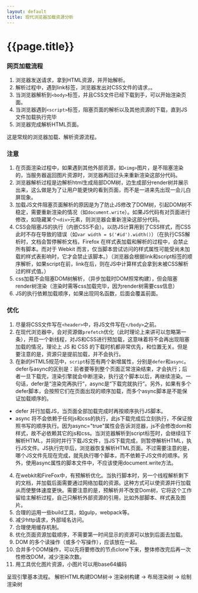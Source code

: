 ```yaml
---
layout: default
title: 现代浏览器加载资源分析
---
```

# {{page.title}}

### 网页加载流程
1. 浏览器发送请求，拿到HTML资源，并开始解析。
2. 解析过程中，遇到link标签，浏览器发出对CSS文件的请求，。
3. 当浏览器解析到`<body>`标签，并且CSS文件已经下载到手，可以开始渲染页面。
4. 当浏览器遇到`<script>`标签，阻塞页面的解析以及其他资源的下载，直到JS文件加载执行完毕
5. 浏览器完成解析HTML页面。

这是常规的浏览器加载、解析资源流程。

### 注意
1. 在页面渲染过程中，如果遇到其他外部资源，如`<img>`图片，是不阻塞渲染的，当服务器返回图片资源时，浏览器再回过头来重新渲染这部分代码。
2. 浏览器解析过程是边解析html生成局部DOM树，边生成部分render树并展示出来，这么做是为了让用户能更快的看到页面，而不是一进来先出现一会儿白屏现象。
3. 加载JS文件阻塞页面解析的原因是为了防止JS修改了DOM树，引起DOM树不稳定，需要重新渲染的情况（如`document.write`）。如果JS代码有对页面进行修改，如隐藏某个`<div>`元素，则浏览器会重新渲染这部分代码。
4. CSS会阻塞JS的执行（内嵌CSS不会）。以防JS计算用到了CSS样式，而CSS此时不存在导致的错误（如`var width = $('#id').width()`）（在执行CSS解析时，文档会暂停解析文档，Firefox 在样式表加载和解析的过程中，会禁止所有脚本。而对于 Webkit 而言，仅当脚本尝试访问的样式属性可能受尚未加载的样式表影响时，它才会禁止该脚本。）（浏览器会根据link和script标签的顺序解析，如果script在前，link在后，则在JS中计算样式会拿到未被CSS解析过的样式值。）
5. css加载不会阻塞DOM树解析，（异步加载时DOM照常构建），但会阻塞render树渲染（渲染时需等css加载完毕，因为render树需要css信息）
6. JS的执行依赖加载顺序，如果出现同名函数，后面会覆盖前面。

### 优化

1. 尽量将CSS文件写在`<header>`中，将JS文件写在`</body>`之前。
2. 在现代浏览器中，会对资源做`prefetch`优化（此时理论上来讲可以忽略第一条），开启一个新线程，对JS和CSS进行预加载，这意味着将不会再出现阻塞加载的情况，理论上 JS 和 CSS 的下载时机都非常优先，和位置无关。但是要注意的是，资源只是提前加载，并不会执行。
3. 在新的HTML5规范中，`script`标签有两个新增属性，分别是`defer`和`async`。defer与async的区别是：前者要等到整个页面正常渲染结束，才会执行；后者一旦下载完，渲染引擎就会中断渲染，执行这个脚本以后，再继续渲染。一句话，defer是“渲染完再执行”，async是“下载完就执行”。另外，如果有多个defer脚本，会按照它们在页面出现的顺序加载，而多个async脚本是不能保证加载顺序的。
                                                    
 - defer 并行加载JS，当页面全部加载完成时再按顺序执行JS脚本。
 - async 将不会依赖于任何js和css的执行，此js下载完成后立刻执行，不保证按照书写的顺序执行。因为async="true"属性会告诉浏览器，js不会修改dom和样式，故不必依赖其它的js和css。当浏览器解析到script标签时，会继续往下解析HTML，并同时并行下载JS文件，当JS下载完成，则暂停解析HTML，执行JS文件。JS执行完毕后，浏览器恢复解析HTML页面。不过需要注意的是，哪个JS文件先现在完成，就先执行哪个脚本，而不依赖于JS文件的顺序。另外，使用async属性的脚本文件中，不应该使用document.write方法。
4. 在webkit和FireFox中，有预解析优化。当执行脚本时，另一个线程解析剩下的文档，并加载后面需要通过网络加载的资源。这种方式可以使资源并行加载从而使整体速度更快。需要注意的是，预解析并不改变Dom树，它将这个工作留给主解析过程，自己只解析外部资源的引用，比如外部脚本、样式表及图片。
5. 合理的运用一些build工具，如gulp，webpack等。
6. 减少http请求，外部域名访问。
7. 合理使用缓存机制。
8. 优化页面资源加载顺序，不需要第一时间显示的资源可以放到后面去加载。
9. DOM 的多个读操作（或多个写操作），应该放在一起。
10. 合并多个DOM操作，可以先将要修改的节点clone下来，整体修改完后再一次性修改DOM，减少渲染次数。
11. 用工具优化图片资源，小图片可以用base64编码

呈现引擎基本流程。
解析HTML构建DOM树-> 渲染树构建 -> 布局渲染树 -> 绘制渲染树
